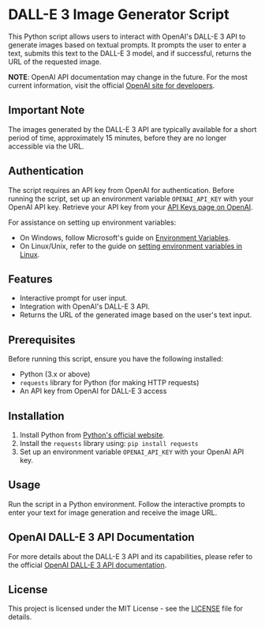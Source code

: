 # DALL-E 3 Image Generator Script

This Python script allows users to interact with OpenAI's DALL-E 3 API to generate images based on textual prompts. It prompts the user to enter a text, submits this text to the DALL-E 3 model, and if successful, returns the URL of the requested image.

**NOTE**: OpenAI API documentation may change in the future. For the most current information, visit the official [OpenAI site for developers](https://platform.openai.com/docs/guides/images/introduction).

## Important Note
The images generated by the DALL-E 3 API are typically available for a short period of time, approximately 15 minutes, before they are no longer accessible via the URL.

## Authentication
The script requires an API key from OpenAI for authentication. Before running the script, set up an environment variable `OPENAI_API_KEY` with your OpenAI API key. Retrieve your API key from your [API Keys page on OpenAI](https://platform.openai.com/account/api-keys).

For assistance on setting up environment variables:
- On Windows, follow Microsoft's guide on [Environment Variables](https://learn.microsoft.com/en-us/windows/win32/procthread/environment-variables).
- On Linux/Unix, refer to the guide on [setting environment variables in Linux](https://linuxize.com/post/how-to-set-and-list-environment-variables-in-linux/).

## Features

- Interactive prompt for user input.
- Integration with OpenAI's DALL-E 3 API.
- Returns the URL of the generated image based on the user's text input.

## Prerequisites

Before running this script, ensure you have the following installed:

- Python (3.x or above)
- `requests` library for Python (for making HTTP requests)
- An API key from OpenAI for DALL-E 3 access

## Installation

1. Install Python from [Python's official website](https://www.python.org/downloads/).
2. Install the `requests` library using:
   `pip install requests`
4. Set up an environment variable `OPENAI_API_KEY` with your OpenAI API key. 

## Usage

Run the script in a Python environment. Follow the interactive prompts to enter your text for image generation and receive the image URL.

## OpenAI DALL-E 3 API Documentation

For more details about the DALL-E 3 API and its capabilities, please refer to the official [OpenAI DALL-E 3 API documentation](https://platform.openai.com/docs/guides/images/introduction).

## License

This project is licensed under the MIT License - see the [LICENSE](https://github.com/ffm5113/python_dalle3_local/blob/main/LICENSE) file for details.
